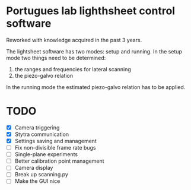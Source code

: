 # Portugues lab lighthsheet control software

Reworked with knowledge acquired in the past 3 years.

The lightsheet software has two modes: setup and running.
In the setup mode two things need to be determined: 
1) the ranges and frequencies for lateral scanning
2) the piezo-galvo relation

In the running mode the estimated piezo-galvo relation has to be applied.

# TODO
 - [X] Camera triggering
 - [X] Stytra communication
 - [X] Settings saving and management
 - [ ] Fix non-divisible frame rate bugs
 - [ ] Single-plane experiments
 - [ ] Better calibration point management
 - [ ] Camera display
 - [ ] Break up scanning.py
 - [ ] Make the GUI nice